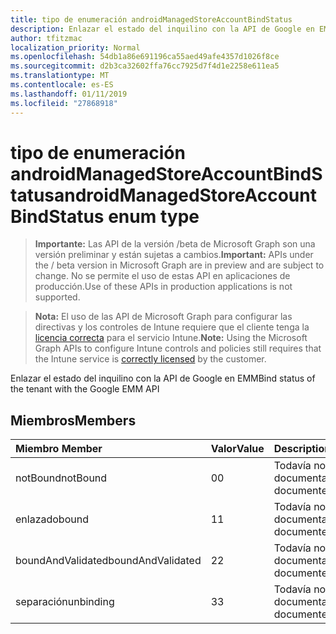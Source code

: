 ```yaml
---
title: tipo de enumeración androidManagedStoreAccountBindStatus
description: Enlazar el estado del inquilino con la API de Google en EMM
author: tfitzmac
localization_priority: Normal
ms.openlocfilehash: 54db1a86e691196ca55aed49afe4357d1026f8ce
ms.sourcegitcommit: d2b3ca32602ffa76cc7925d7f4d1e2258e611ea5
ms.translationtype: MT
ms.contentlocale: es-ES
ms.lasthandoff: 01/11/2019
ms.locfileid: "27868918"
---
```

# <a name="androidmanagedstoreaccountbindstatus-enum-type"></a><span data-ttu-id="4873a-103">tipo de enumeración androidManagedStoreAccountBindStatus</span><span class="sxs-lookup"><span data-stu-id="4873a-103">androidManagedStoreAccountBindStatus enum type</span></span>

> <span data-ttu-id="4873a-104">**Importante:** Las API de la versión /beta de Microsoft Graph son una versión preliminar y están sujetas a cambios.</span><span class="sxs-lookup"><span data-stu-id="4873a-104">**Important:** APIs under the / beta version in Microsoft Graph are in preview and are subject to change.</span></span> <span data-ttu-id="4873a-105">No se permite el uso de estas API en aplicaciones de producción.</span><span class="sxs-lookup"><span data-stu-id="4873a-105">Use of these APIs in production applications is not supported.</span></span>

> <span data-ttu-id="4873a-106">**Nota:** El uso de las API de Microsoft Graph para configurar las directivas y los controles de Intune requiere que el cliente tenga la [licencia correcta](https://go.microsoft.com/fwlink/?linkid=839381) para el servicio Intune.</span><span class="sxs-lookup"><span data-stu-id="4873a-106">**Note:** Using the Microsoft Graph APIs to configure Intune controls and policies still requires that the Intune service is [correctly licensed](https://go.microsoft.com/fwlink/?linkid=839381) by the customer.</span></span>

<span data-ttu-id="4873a-107">Enlazar el estado del inquilino con la API de Google en EMM</span><span class="sxs-lookup"><span data-stu-id="4873a-107">Bind status of the tenant with the Google EMM API</span></span>
## <a name="members"></a><span data-ttu-id="4873a-108">Miembros</span><span class="sxs-lookup"><span data-stu-id="4873a-108">Members</span></span>
|<span data-ttu-id="4873a-109">Miembro	</span><span class="sxs-lookup"><span data-stu-id="4873a-109">Member</span></span>|<span data-ttu-id="4873a-110">Valor</span><span class="sxs-lookup"><span data-stu-id="4873a-110">Value</span></span>|<span data-ttu-id="4873a-111">Description</span><span class="sxs-lookup"><span data-stu-id="4873a-111">Description</span></span>|
|:---|:---|:---|
|<span data-ttu-id="4873a-112">notBound</span><span class="sxs-lookup"><span data-stu-id="4873a-112">notBound</span></span>|<span data-ttu-id="4873a-113">0</span><span class="sxs-lookup"><span data-stu-id="4873a-113">0</span></span>|<span data-ttu-id="4873a-114">Todavía no documentado</span><span class="sxs-lookup"><span data-stu-id="4873a-114">Not yet documented</span></span>|
|<span data-ttu-id="4873a-115">enlazado</span><span class="sxs-lookup"><span data-stu-id="4873a-115">bound</span></span>|<span data-ttu-id="4873a-116">1</span><span class="sxs-lookup"><span data-stu-id="4873a-116">1</span></span>|<span data-ttu-id="4873a-117">Todavía no documentado</span><span class="sxs-lookup"><span data-stu-id="4873a-117">Not yet documented</span></span>|
|<span data-ttu-id="4873a-118">boundAndValidated</span><span class="sxs-lookup"><span data-stu-id="4873a-118">boundAndValidated</span></span>|<span data-ttu-id="4873a-119">2</span><span class="sxs-lookup"><span data-stu-id="4873a-119">2</span></span>|<span data-ttu-id="4873a-120">Todavía no documentado</span><span class="sxs-lookup"><span data-stu-id="4873a-120">Not yet documented</span></span>|
|<span data-ttu-id="4873a-121">separación</span><span class="sxs-lookup"><span data-stu-id="4873a-121">unbinding</span></span>|<span data-ttu-id="4873a-122">3</span><span class="sxs-lookup"><span data-stu-id="4873a-122">3</span></span>|<span data-ttu-id="4873a-123">Todavía no documentado</span><span class="sxs-lookup"><span data-stu-id="4873a-123">Not yet documented</span></span>|





